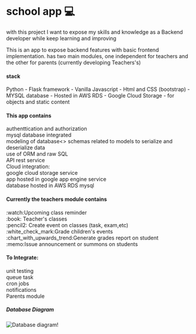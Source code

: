 # school app :computer:

<p>with this project I want to expose my skills and knowledge as a Backend developer while keep learning and improving</p>
<p>This is an app to expose backend features with basic frontend implementation. has two main modules, one independent for teachers and the other for parents (currently developing Teachers's)</p>
<p>
<h4>stack</h4>
<p>
Python - Flask framework -
Vanilla Javascript -
Html and CSS (bootstrap) -
MYSQL database - Hosted in AWS RDS -
Google Cloud Storage - for objects and static content

</p>
<h4>This app contains</h4>
  authenttication and authorization <br>
  mysql database integrated <br>
  modeling of database<>
  schemas related to models to serialize and deserialize data<br>
  use of ORM and raw SQL<br>
  API rest service<br>
  Cloud integration:<br>
  google cloud storage service<br>
  app hosted in google app engine service<br>
  database hosted in AWS RDS mysql<br>
<h4>Currently the teachers module contains</h4>
<p>
:watch:Upcoming class reminder <br>
:book: Teacher's classes<br> 
:pencil2: Create event on classes (task, exam,etc)<br>
:white_check_mark:Grade children's events <br>
:chart_with_upwards_trend:Generate grades report on student<br>
:memo:Issue announcement or summons on students<br>
</p>

<h4>To Integrate:</h4>
<p>
  unit testing<br>
  queue task<br>
  cron jobs<br>
  notifications<br>
  Parents module
</p>

<h5>Database Diagram</h5>

![Database diagram!](https://lh3.googleusercontent.com/y99TlJj7MAgw6nXI2Td9ru8AxUC8FYe9Q3iIooYrjADMDkIEEek4dvxnm5-E0-9RA1jL3G5to68MwaWbCXsz7wyPgZO6wfQuCJqruIig1-o7MRxzxvXKLvwdmeZKKGnQFMl-epo7Xas3xWSgtFc8FmA8ukOW04fCNn4WJqliRS0tqHd7dn6LvoFs54R6qmWBhw3xmdy5NfaUGJsmszAx0EWO4L3p4q0v_oKlUXFfHvf0gk_v8h_kg802PASQ2c3lQZWB7m60I7N61GSTeLbeO2KIXPDJ6J_EHmHsMzEb6etwbZbOnViyyBMhzt1kiXGrHaqJ_eqzlX2YpQCRn0P8TVSlAssV1eHz-SzxHFvZE-hnBVzQZ3KdZHqUnopLtE6_YQ0Z1uOl8vDDrIaBhQSlp9e2wZ9guYlf2b7BuYjP02Q1xkCibrsHr1ZYvnY8_Cs0A-c_QXNRgNILOGEoBYab_ABVsTpTeXtxouPTSxm0NEUPTU30bUR4_DWgMB4QN9RkZNg1n7nz0gOG0aUH4w0eUFgYxOoT7bGxUbX1rthvZliXGIRudoXjnDvcV0n5FrN2GshDt0F9Y0uITQWNoSprWOkUJogYJMwiSLXodOh5Y8sUK3WDXTqBQNz_wIyOtkO7MQPJFiufFZ6EMB8CDh6DRI3U1qfyE1h3F28ztx48wpMzqf7dSbj0bDkvX02dptOkI4ZnpDVOrDiXfIkTwKt-CxPOjMNJQuo7ktxqUtexQraY8hlS7vFs0hTjqj5ZAMwwijNoqQrwwSuFrHCHQjqZFqDbrHdW5mlQvZzfYo8JOLI3ba6wcCstt4Hc_7I9XwP3hXEtG8K5gbwRIIBo9GxhHjxIu6dRSRPjuiKmnPhrQu6YU9y5Hft_vmKD-07zrNApCY_OFapq5ghJoj6GsUvhjiWSGEirggzbFU9_7m2wvKO4AZTf=w517-h625-s-no?authuser=0)


